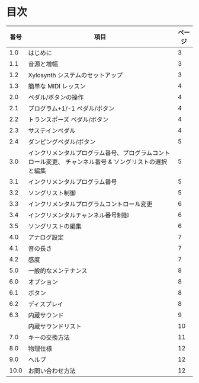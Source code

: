 # 目次

| 番号 | 項目                                                                                                   | ページ |
| ---- | ------------------------------------------------------------------------------------------------------ | ------ |
| 1.0  | はじめに                                                                                               | 3      |
| 1.1  | 音源と増幅                                                                                             | 3      |
| 1.2  | Xylosynth システムのセットアップ                                                                       | 3      |
| 1.3  | 簡単な MIDI レッスン                                                                                   | 4      |
| 2.0  | ペダル/ボタンの操作                                                                                    | 4      |
| 2.1  | プログラム+1/-1 ペダル/ボタン                                                                          | 4      |
| 2.2  | トランスポーズ ペダル/ボタン                                                                           | 4      |
| 2.3  | サステインペダル                                                                                       | 4      |
| 2.4  | ダンピングペダル/ボタン                                                                                | 5      |
| 3.0  | インクリメンタルプログラム番号、プログラムコントロール変更、 チャンネル番号 & ソングリストの選択と編集 | 5      |
| 3.1  | インクリメンタルプログラム番号                                                                         | 5      |
| 3.2  | ソングリスト制御                                                                                       | 5      |
| 3.3  | インクリメンタルプログラムコントロール変更                                                             | 6      |
| 3.4  | インクリメンタルチャンネル番号制御                                                                     | 6      |
| 3.5  | ソングリストの編集                                                                                     | 6      |
| 4.0  | アナログ設定                                                                                           | 7      |
| 4.1  | 音の長さ                                                                                               | 7      |
| 4.2  | 感度                                                                                                   | 7      |
| 5.0  | 一般的なメンテナンス                                                                                   | 8      |
| 6.0  | オプション                                                                                             | 8      |
| 6.1  | ボタン                                                                                                 | 8      |
| 6.2  | ディスプレイ                                                                                           | 8      |
| 6.3  | 内蔵サウンド                                                                                           | 9      |
|      | 内蔵サウンドリスト                                                                                     | 10     |
| 7.0  | キーの交換方法                                                                                         | 11     |
| 8.0  | 物理仕様                                                                                               | 12     |
| 9.0  | ヘルプ                                                                                                 | 12     |
| 10.0 | お問い合わせ方法                                                                                       | 12     |
